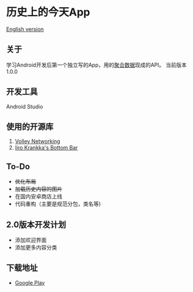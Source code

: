 # 历史上的今天App
[English version](https://github.com/u0509421/todayinhistory/blob/master/README_Eng.md)

## 关于
学习Android开发后第一个独立写的App，用的[聚合数据](https://www.juhe.cn/docs/api/id/63)现成的API。
当前版本1.0.0

## 开发工具
Android Studio

## 使用的开源库
1. [Volley Networking](http://commondatastorage.googleapis.com/io-2013/presentations/110%20-%20Volley-%20Easy,%20Fast%20Networking%20for%20Android.pdf)
2. [Iiro Krankka's Bottom Bar](https://github.com/roughike/BottomBar)

## To-Do

+ ~~优化布局~~
+ ~~加载历史内容的图片~~
+ 在国内安卓商店上线
+ 代码重构（主要是规范分包，类名等)

## 2.0版本开发计划

+ 添加欢迎界面
+ 添加更多内容分类

## 下载地址

+ [Google Play](https://play.google.com/store/apps/details?id=com.u0509421.todayinhistory)
